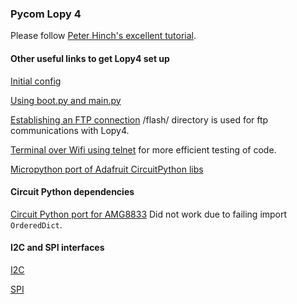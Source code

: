 ### Pycom Lopy 4 

Please follow [Peter Hinch's excellent tutorial](https://github.com/peterhinch/micropython-amg88xx).

#### Other useful links to get Lopy4 set up

[Initial config](https://github.com/ttn-liv/devices/wiki/Getting-started-with-the-PyCom-LoPy)

[Using boot.py and main.py](https://github.com/johnmcdnz/LoPy/blob/master/Wifi%20config.md)

[Establishing an FTP connection](https://docs.pycom.io/gettingstarted/programming/ftp/)
/flash/ directory is used for ftp communications with Lopy4.

[Terminal over Wifi using telnet](https://docs.pycom.io/gettingstarted/programming/repl/telnet/) for more efficient testing of code.

[Micropython port of Adafruit CircuitPython libs](https://github.com/peterhinch/micropython-amg88xx)

#### Circuit Python dependencies

[Circuit Python port for AMG8833](https://github.com/adafruit/Adafruit_CircuitPython_AMG88xx) 
Did not work due to failing import `OrderedDict`.

#### I2C and SPI interfaces
[I2C](https://docs.pycom.io/firmwareapi/pycom/machine/i2c/)

[SPI](https://docs.pycom.io/firmwareapi/pycom/machine/spi/)
